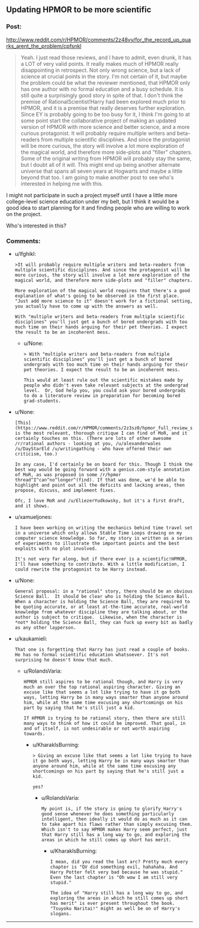 ## Updating HPMOR to be more scientific

### Post:

http://www.reddit.com/r/HPMOR/comments/2z48vy/for_the_record_up_quarks_arent_the_problem/cpfsnkl

>Yeah. I just read those reviews, and I have to admit, even drunk, it has a LOT of very valid points. It really makes much of HPMOR really disappointing in retrospect. Not only wrong science, but a lack of science at crucial points in the story.
I'm not certain of it, but maybe the problem could be what the reviewer mentioned, that HPMOR only has one author with no formal education and a busy schedule. It is still quite a surprisingly good story in spite of that. I don't think the premise of RationalScientist!Harry had been explored much prior to HPMOR, and it is a premise that really deserves further exploration. Since EY is probably going to be too busy for it, I think I'm going to at some point start the collaborative project of making an updated version of HPMOR with more science and better science, and a more curious protagonist. It will probably require multiple writers and beta-readers from multiple scientific disciplines. And since the protagonist will be more curious, the story will involve a lot more exploration of the magical world, and therefore more side-plots and "filler" chapters. Some of the original writing from HPMOR will probably stay the same, but I doubt all of it will. This might end up being another alternate universe that spans all seven years at Hogwarts and maybe a little beyond that too.
I am going to make another post to see who's interested in helping me with this.

I might not participate in such a project myself until I have a little more college-level science education under my belt, but I think it would be a good idea to start planning for it and finding people who are willing to work on the project.

Who's interested in this?

### Comments:

- u/lfghikl:
  ```
  >It will probably require multiple writers and beta-readers from multiple scientific disciplines. And since the protagonist will be more curious, the story will involve a lot more exploration of the magical world, and therefore more side-plots and "filler" chapters.

  More exploration of the magical world requires that there's a good explanation of what's going to be observed in the first place. "Just add more science to it" doesn't work for a fictional setting, you actually have to come up with the answers as well. 

  With "multiple writers and beta-readers from multiple scientific disciplines" you'll just get a bunch of bored undergrads with too much time on their hands arguing for their pet theories. I expect the result to be an incoherent mess.
  ```

  - u/None:
    ```
    > With "multiple writers and beta-readers from multiple scientific disciplines" you'll just get a bunch of bored undergrads with too much time on their hands arguing for their pet theories. I expect the result to be an incoherent mess.

    This would at least rule out the scientific mistakes made by people who didn't even take relevant subjects at the undergrad level.  Or, God help you, you could ask your bored undergrads to do a literature review in preparation for becoming bored grad-students.
    ```

- u/None:
  ```
  [This](https://www.reddit.com/r/HPMOR/comments/2z3sz0/hpmor_full_review_su3su2u1/) is the most relevant, thorough critique I can find of MoR, and it certainly touches on this. (There are lots of other awesome /r/rational authors - looking at you, /u/alexanderwales /u/DayStarEld /u/writingathing - who have offered their own criticism, too.)

  In any case, I'd certainly be on board for this. Though I think the best way would be going forward with a genius.com-style annotation of MoR, as was proposed in some /r/hpmor thread^I^can^no^longer^(find). If that was done, we'd be able to highlight and point out all the deficits and lacking areas, then propose, discuss, and implement fixes.

  Ofc, I love MoR and /u/EliezerYudkowsky, but it's a first draft, and it shows.
  ```

- u/xamueljones:
  ```
  I have been working on writing the mechanics behind time travel set in a universe which only allows Stable Time Loops drawing on my computer science knowledge. So far, my story is written as a series of experiments to illustrate the important points and the best exploits with no plot involved.

  It's not very far along, but if there ever is a scientific!HPMOR, I'll have something to contribute. With a little modification, I could rewrite the protagonist to be Harry instead.
  ```

- u/None:
  ```
  General proposal: in a "rational" story, there should be an obvious Science Ball.  It should be clear who is holding the Science Ball.  When a character is holding the Science Ball, they are required to be quoting accurate, or at least at-the-time accurate, real-world knowledge from whatever discipline they are talking about, or the author is subject to critique.  Likewise, when the character is *not* holding the Science Ball, they can fuck up every bit as badly as any other layperson.
  ```

- u/kaukamieli:
  ```
  That one is forgetting that Harry has just read a couple of books. He has no formal scientific education whatsoever. It's not surprising he doesn't know that much.
  ```

  - u/RolandsVaria:
    ```
    HPMOR still aspires to be rational though, and Harry is very much an over the top rational aspiring character. Giving an excuse like that seems a lot like trying to have it go both ways, letting Harry be in many ways smarter than anyone around him, while at the same time excusing any shortcomings on his part by saying that he's still just a kid.

    If HPMOR is trying to be rational story, then there are still many ways to think of how it could be improved. That goal, in and of itself, is not undesirable or not worth aspiring towards.
    ```

    - u/KharakIsBurning:
      ```
      > Giving an excuse like that seems a lot like trying to have it go both ways, letting Harry be in many ways smarter than anyone around him, while at the same time excusing any shortcomings on his part by saying that he's still just a kid.

      yes?
      ```

      - u/RolandsVaria:
        ```
        My point is, if the story is going to glorify Harry's good sense whenever he does something particularly intelligent, then ideally it would do as much as it can to take apart his flaws rather than simply excusing them. Which isn't to say HPMOR makes Harry seem perfect, just that Harry still has a long way to go, and exploring the areas in which he still comes up short has merit.
        ```

        - u/KharakIsBurning:
          ```
          I mean, did you read the last arc? Pretty much every chapter is "QV did something evil, hahahaha. And Harry Potter felt very bad because he was stupid." Even the last chapter is "Oh wow I am still very stupid."

          The idea of "Harry still has a long way to go, and exploring the areas in which he still comes up short has merit" is ever present throughout the book. "Tsuyoku Naritai!" might as well be on of Harry's slogans.
          ```

---

